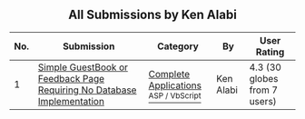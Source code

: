 ﻿<div align="center">

## All Submissions by Ken Alabi

</div>

No.  | Submission | Category | By   | User Rating
---- | ---------- | -------- | ---- | -----------
1 | [Simple GuestBook or Feedback Page Requiring No Database Implementation<br />](https://github.com/Planet-Source-Code/ken-alabi-simple-guestbook-or-feedback-page-requiring-no-database-implementation__4-7780) | [Complete Applications<br /><sup>ASP / VbScript</sup>](../ByCategory/complete-applications__4-7.md) | Ken Alabi | 4.3 (30 globes from 7 users)
